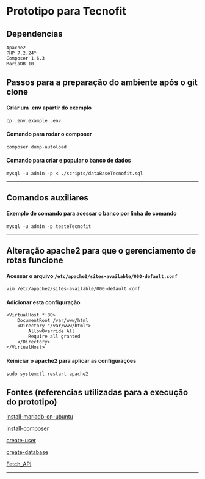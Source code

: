 # Prototipo para Tecnofit

## Dependencias
```
Apache2
PHP 7.2.24^
Composer 1.6.3
MariaDB 10
```

## Passos para a preparação do ambiente após o git clone
#### Criar um .env apartir do exemplo
```
cp .env.example .env
```
#### Comando para rodar o composer
```
composer dump-autoload
```
#### Comando para criar e popular o banco de dados
```
mysql -u admin -p < ./scripts/dataBaseTecnofit.sql
```
---

## Comandos auxiliares

#### Exemplo de comando para acessar o banco por linha de comando
```
mysql -u admin -p testeTecnofit
```
---

## Alteração apache2 para que o gerenciamento de rotas funcione
#### Acessar o arquivo `/etc/apache2/sites-available/000-default.conf`
```
vim /etc/apache2/sites-available/000-default.conf
```
#### Adicionar esta configuração
```
<VirtualHost *:80>
    DocumentRoot /var/www/html
    <Directory "/var/www/html">
        AllowOverride All
        Require all granted
    </Directory>
</VirtualHost>
```
#### Reiniciar o apache2 para aplicar as configurações
```
sudo systemctl restart apache2
```

## Fontes (referencias utilizadas para a execução do prototipo)

[install-mariadb-on-ubuntu](https://www.digitalocean.com/community/tutorials/how-to-install-mariadb-on-ubuntu-18-04)

[install-composer](https://cursos.alura.com.br/forum/topico-instalando-no-linux-304622)

[create-user](https://mariadb.com/kb/en/create-user/)

[create-database](https://mariadb.com/kb/en/create-database/)

[Fetch_API](https://developer.mozilla.org/en-US/docs/Web/API/Fetch_API/Using_Fetch)

---
